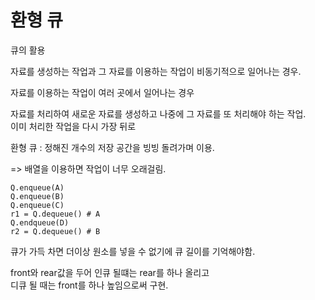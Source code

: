 # 환형 큐

큐의 활용

자료를 생성하는 작업과 그 자료를 이용하는 작업이 비동기적으로 일어나는 경우.

자료를 이용하는 작업이 여러 곳에서 일어나는 경우

자료를 처리하여 새로운 자료를 생성하고 나중에 그 자료를 또 처리해야 하는 작업.
<br> 이미 처리한 작업을 다시 가장 뒤로

환형 큐 : 정해진 개수의 저장 공간을 빙빙 돌려가며 이용.

=> 배열을 이용하면 작업이 너무 오래걸림.

```
Q.enqueue(A)
Q.enqueue(B)
Q.enqueue(C)
r1 = Q.dequeue() # A
Q.endqueue(D)
r2 = Q.dequeue() # B
```

큐가 가득 차면 더이상 원소를 넣을 수 없기에 큐 길이를 기억해야함.

front와 rear값을 두어 인큐 될떄는 rear를 하나 올리고
<br> 디큐 될 때는 front를 하나 높임으로써 구현.
